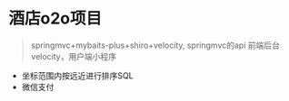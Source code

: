 # 酒店o2o项目
> springmvc+mybaits-plus+shiro+velocity, springmvc的api
> 前端后台velocity，用户端小程序

- 坐标范围内按远近进行排序SQL
- 微信支付
